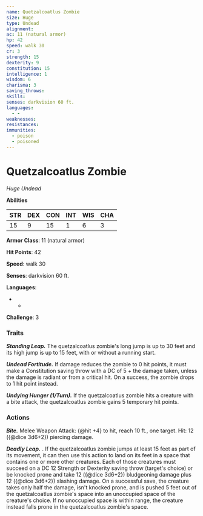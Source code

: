 ```yaml
---
name: Quetzalcoatlus Zombie
size: Huge
type: Undead
alignment: 
ac: 11 (natural armor)
hp: 42
speed: walk 30
cr: 3
strength: 15
dexterity: 9
constitution: 15
intelligence: 1
wisdom: 6
charisma: 3
saving_throws:
skills:
senses: darkvision 60 ft.
languages:
  - -
weaknesses:
resistances:
immunities:
  - poison
  - poisoned
---
```


# Quetzalcoatlus Zombie

*Huge Undead*

**Abilities**

| STR | DEX | CON | INT | WIS | CHA |
| --- | --- | --- | --- | --- | --- |
| 15 | 9 | 15 | 1 | 6 | 3 |

**Armor Class**: 11 (natural armor)

**Hit Points**: 42

**Speed**: walk 30

**Senses**: darkvision 60 ft.

**Languages**:
  - -

**Challenge**: 3

### Traits
***Standing Leap.*** The quetzalcoatlus zombie's long jump is up to 30 feet and its high jump is up to 15 feet, with or without a running start.

***Undead Fortitude.*** If damage reduces the zombie to 0 hit points, it must make a Constitution saving throw with a DC of 5 + the damage taken, unless the damage is radiant or from a critical hit. On a success, the zombie drops to 1 hit point instead.

***Undying Hunger (1/Turn).*** If the quetzalcoatlus zombie hits a creature with a bite attack, the quetzalcoatlus zombie gains 5 temporary hit points.

### Actions
***Bite.*** Melee Weapon Attack: {@hit +4} to hit, reach 10 ft., one target. Hit: 12 ({@dice 3d6+2}) piercing damage.

***Deadly Leap.*** . If the quetzalcoatlus zombie jumps at least 15 feet as part of its movement, it can then use this action to land on its feet in a space that contains one or more other creatures. Each of those creatures must succeed on a DC 12 Strength or Dexterity saving throw (target's choice) or be knocked prone and take 12 ({@dice 3d6+2}) bludgeoning damage plus 12 ({@dice 3d6+2}) slashing damage. On a successful save, the creature takes only half the damage, isn't knocked prone, and is pushed 5 feet out of the quetzalcoatlus zombie's space into an unoccupied space of the creature's choice. If no unoccupied space is within range, the creature instead falls prone in the quetzalcoatlus zombie's space.

